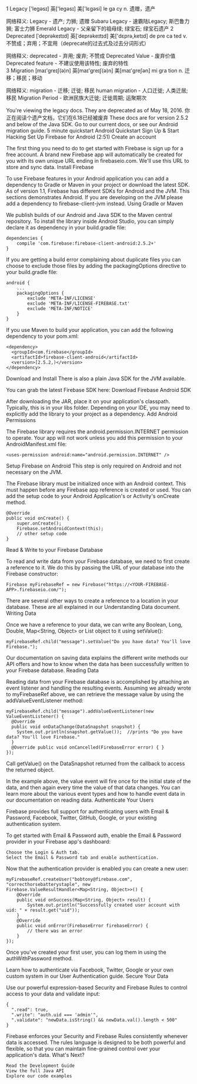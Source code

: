 1 Legacy
  ['legəsɪ]  英['legəsɪ]  美['lɛgəsi]
  le ga cy 
  n. 遗赠，遗产
  
  网络释义:
  Legacy - 遗产; 力狮; 遗赠
  Subaru Legacy - 速霸陆Legacy; 斯巴鲁力狮; 富士力狮
  Emerald Legacy - 父亲留下的祖母绿; 绿宝石; 绿宝石遗产
2 Deprecated
  [ˈdeprəkeɪtɪd]  英[ˈdeprəkeɪtɪd]  美['dɛprə,ketɪd]
  de pre ca ted 
  v. 不赞成；弃用；不宜用（deprecate的过去式及过去分词形式）
  
  网络释义:
  deprecated - 弃用; 废弃; 不赞成
  Deprecated Value - 废弃价值
  Deprecated feature - 不建议使用该特性; 废弃的特性  
3 Migration
  [maɪ'greɪʃ(ə)n]  英[maɪ'greɪʃ(ə)n]  美[maɪ'ɡreʃən]
  mi gra tion
  n. 迁移；移民；移动
  
  网络释义:
  migration - 迁移; 迁徙; 移民
  human migration - 人口迁徙; 人类迁居; 移民
  Migration Period - 欧洲民族大迁徙; 迁徙周期; 运聚期次
    
  
 You're viewing the legacy docs. They are deprecated as of May 18, 2016.
 你正在阅读个遗产文档，它们在6.18已经被废弃
These docs are for version 2.5.2 and below of the Java SDK. Go to our current docs, or see our Android migration guide.
5 minute quickstart
Android Quickstart
Sign Up & Start Hacking
Set Up Firebase for Android (2:51)
Create an account

The first thing you need to do to get started with Firebase is sign up for a free account. A brand new Firebase app will automatically be created for you with its own unique URL ending in firebaseio.com. We'll use this URL to store and sync data.
Install Firebase

To use Firebase features in your Android application you can add a dependency to Gradle or Maven in your project or download the latest SDK.
As of version 1.1, Firebase has different SDKs for Android and the JVM. This sections demonstrates Android. If you are developing on the JVM please add a dependency to firebase-client-jvm instead.
Using Gradle or Maven

We publish builds of our Android and Java SDK to the Maven central repository. To install the library inside Android Studio, you can simply declare it as dependency in your build.gradle file:

    dependencies {
        compile 'com.firebase:firebase-client-android:2.5.2+'
    }

If you are getting a build error complaining about duplicate files you can choose to exclude those files by adding the packagingOptions directive to your build.gradle file:

    android {
        ...
        packagingOptions {
            exclude 'META-INF/LICENSE'
            exclude 'META-INF/LICENSE-FIREBASE.txt'
            exclude 'META-INF/NOTICE'
        }
    }

If you use Maven to build your application, you can add the following dependency to your pom.xml:

    <dependency>
      <groupId>com.firebase</groupId>
      <artifactId>firebase-client-android</artifactId>
      <version>[2.5.2,)</version>
    </dependency>

Download and Install
There is also a plain Java SDK for the JVM available.

You can grab the latest Firebase SDK here:
Download Firebase Android SDK

After downloading the JAR, place it on your application's classpath. Typically, this is in your libs folder. Depending on your IDE, you may need to explicitly add the library to your project as a dependency.
Add Android Permissions

The Firebase library requires the android.permission.INTERNET permission to operate. Your app will not work unless you add this permission to your AndroidManifest.xml file:

    <uses-permission android:name="android.permission.INTERNET" />

Setup Firebase on Android
This step is only required on Android and not necessary on the JVM.

The Firebase library must be initialized once with an Android context. This must happen before any Firebase app reference is created or used. You can add the setup code to your Android Application's or Activity's onCreate method.

    @Override
    public void onCreate() {
        super.onCreate();
        Firebase.setAndroidContext(this);
        // other setup code
    }

Read & Write to your Firebase Database

To read and write data from your Firebase database, we need to first create a reference to it. We do this by passing the URL of your database into the Firebase constructor:

    Firebase myFirebaseRef = new Firebase("https://<YOUR-FIREBASE-APP>.firebaseio.com/");

There are several other ways to create a reference to a location in your database. These are all explained in our Understanding Data document.
Writing Data

Once we have a reference to your data, we can write any Boolean, Long, Double, Map<String, Object> or List object to it using setValue():

    myFirebaseRef.child("message").setValue("Do you have data? You'll love Firebase.");

Our documentation on saving data explains the different write methods our API offers and how to know when the data has been successfully written to your Firebase database.
Reading Data

Reading data from your Firebase database is accomplished by attaching an event listener and handling the resulting events. Assuming we already wrote to myFirebaseRef above, we can retrieve the message value by using the addValueEventListener method:

    myFirebaseRef.child("message").addValueEventListener(new ValueEventListener() {
      @Override
      public void onDataChange(DataSnapshot snapshot) {
        System.out.println(snapshot.getValue());  //prints "Do you have data? You'll love Firebase."
      }
      @Override public void onCancelled(FirebaseError error) { }
    });

Call getValue() on the DataSnapshot returned from the callback to access the returned object.

In the example above, the value event will fire once for the initial state of the data, and then again every time the value of that data changes. You can learn more about the various event types and how to handle event data in our documentation on reading data.
Authenticate Your Users

Firebase provides full support for authenticating users with Email & Password, Facebook, Twitter, GitHub, Google, or your existing authentication system.

To get started with Email & Password auth, enable the Email & Password provider in your Firebase app's dashboard:

    Choose the Login & Auth tab.
    Select the Email & Password tab and enable authentication.

Now that the authentication provider is enabled you can create a new user:

    myFirebaseRef.createUser("bobtony@firebase.com", "correcthorsebatterystaple", new Firebase.ValueResultHandler<Map<String, Object>>() {
        @Override
        public void onSuccess(Map<String, Object> result) {
            System.out.println("Successfully created user account with uid: " + result.get("uid"));
        }
        @Override
        public void onError(FirebaseError firebaseError) {
            // there was an error
        }
    });

Once you've created your first user, you can log them in using the authWithPassword method.

Learn how to authenticate via Facebook, Twitter, Google or your own custom system in our User Authentication guide.
Secure Your Data

Use our powerful expression-based Security and Firebase Rules to control access to your data and validate input:

    {
      ".read": true,
      ".write": "auth.uid === 'admin'",
      ".validate": "newData.isString() && newData.val().length < 500"
    }

Firebase enforces your Security and Firebase Rules consistently whenever data is accessed. The rules language is designed to be both powerful and flexible, so that you can maintain fine-grained control over your application's data.
What's Next?

    Read the Development Guide
    View the full Java API
    Explore our code examples

